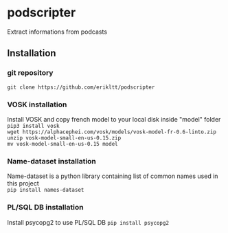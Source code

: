 # podscripter
Extract informations from podcasts
## Installation
### git repository
`git clone https://github.com/erikltt/podscripter`
### VOSK installation
Install VOSK and copy french model to your local disk inside "model" folder  
`pip3 install vosk`  
`wget https://alphacephei.com/vosk/models/vosk-model-fr-0.6-linto.zip`  
`unzip vosk-model-small-en-us-0.15.zip`  
`mv vosk-model-small-en-us-0.15 model`  
### Name-dataset installation
Name-dataset is a python library containing list of common names used in this project  
`pip install names-dataset`
### PL/SQL DB installation
Install psycopg2 to use PL/SQL DB
`pip install psycopg2`
